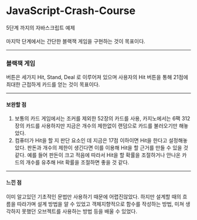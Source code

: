 # JavaScript-Crash-Course


5단계 까지의 자바스크립트 예제<br>
<br>
마지막 단계에서는 간단한 블랙잭 게임을 구현하는 것이 목표이다.



- - -

### 블랙잭 게임

버튼은 세가지 Hit, Stand, Deal 로 이루어져 있으며 사용자의 Hit 버튼을 통해 21점에 최대한 근접하게 카드를 얻는 것이 목표이다.

- - -

#### 보완할 점

1. 보통의 카드 게임에서는 조커를 제외한 52장의 카드를 사용, 카지노에서는 6팩 312장의 카드를 사용하지만 지금은 개수의 제한없이 랜덤으로 카드를 불러오기만 해놓았다.
2. 컴퓨터가 Hit을 할 지 판단 요소인 데 지금은 17점 이하이면 Hit을 한다고 설정해놓았다. 판돈과 개수의 제한이 생긴다면 이를 이용해 Hit을 할 근거를 만들 수 있을 것같다.
 예를 들어 판돈이 크고 적음에 따라서 Hit을 할 확률을 조절하거나 안나온 카드의 개수를 유추해 Hit 확률을 조절하면 좋을 것 같다.


- - -


#### 느낀 점

이미 알고있던 기초적인 문법만 사용하기 때문에 어렵진않았다. 하지만 설계할 때의 흐름을 따라가며 설계 방법을 알 수 있었고 객체지향적으로 함수를 작성하는 방법, 미쳐 생각하지 못했던 오브젝트를 사용하는 방법 등을 배울 수 있었다. 
